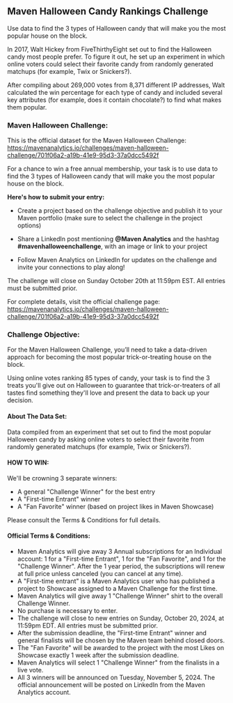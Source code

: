 <h2>Maven Halloween Candy Rankings Challenge</h2>

Use data to find the 3 types of Halloween candy that will make you the most popular house on the block.

In 2017, Walt Hickey from FiveThirthyEight set out to find the Halloween candy most people prefer. To figure it out, he set up an experiment in which online voters could select their favorite candy from randomly generated matchups (for example, Twix or Snickers?).

After compiling about 269,000 votes from 8,371 different IP addresses, Walt calculated the win percentage for each type of candy and included several key attributes (for example, does it contain chocolate?) to find what makes them popular.

<h3>Maven Halloween Challenge:</h3>

This is the official dataset for the Maven Halloween Challenge: https://mavenanalytics.io/challenges/maven-halloween-challenge/701f06a2-a19b-41e9-95d3-37a0dcc5492f

For a chance to win a free annual membership, your task is to use data to find the 3 types of Halloween candy that will make you the most popular house on the block.

<b>Here's how to submit your entry:</b>

 - Create a project based on the challenge objective and publish it to your Maven portfolio (make sure to select the challenge in the project options)

 - Share a LinkedIn post mentioning <b>@Maven Analytics</b> and the hashtag <b>#mavenhalloweenchallenge</b>, with an image or link to your project

 - Follow Maven Analytics on LinkedIn for updates on the challenge and invite your connections to play along!

The challenge will close on Sunday October 20th at 11:59pm EST. All entries must be submitted prior.

For complete details, visit the official challenge page: https://mavenanalytics.io/challenges/maven-halloween-challenge/701f06a2-a19b-41e9-95d3-37a0dcc5492f

<h3>Challenge Objective:</h3>

For the Maven Halloween Challenge, you’ll need to take a data-driven approach for becoming the most popular trick-or-treating house on the block.

Using online votes ranking 85 types of candy, your task is to find the 3 treats you'll give out on Halloween to guarantee that trick-or-treaters of all tastes find something they'll love and present the data to back up your decision.

<h4>About The Data Set:</h4>

Data compiled from an experiment that set out to find the most popular Halloween candy by asking online voters to select their favorite from randomly generated matchups (for example, Twix or Snickers?).

<h4>HOW TO WIN:</h4>

We'll be crowning 3 separate winners:

 - A general "Challenge Winner" for the best entry
 - A "First-time Entrant" winner
 - A "Fan Favorite" winner (based on project likes in Maven Showcase)

Please consult the Terms & Conditions for full details.

<h4>Official Terms & Conditions:</h4>

 - Maven Analytics will give away 3 Annual subscriptions for an Individual account: 1 for a "First-time Entrant", 1 for the "Fan Favorite", and 1 for the "Challenge Winner". After the 1 year period, the subscriptions will renew at full price unless canceled (you can cancel at any time).
 - A "First-time entrant" is a Maven Analytics user who has published a project to Showcase assigned to a Maven Challenge for the first time.
 - Maven Analytics will give away 1 "Challenge Winner" shirt to the overall Challenge Winner.
 - No purchase is necessary to enter.
 - The challenge will close to new entries on Sunday, October 20, 2024, at 11:59pm EDT. All entries must be submitted prior.
 - After the submission deadline, the "First-time Entrant" winner and general finalists will be chosen by the Maven team behind closed doors.
 - The "Fan Favorite" will be awarded to the project with the most Likes on Showcase exactly 1 week after the submission deadline.
 - Maven Analytics will select 1 "Challenge Winner" from the finalists in a live vote.
 - All 3 winners will be announced on Tuesday, November 5, 2024. The official announcement will be posted on LinkedIn from the Maven Analytics account.
